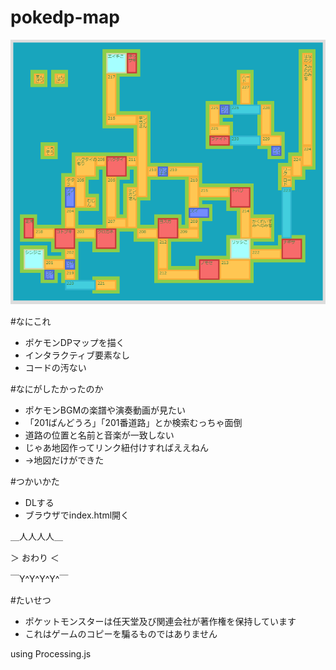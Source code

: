 pokedp-map
==========

![さんぷる2](https://raw.githubusercontent.com/suneo3476/pokedp-map/master/images/sample-map-2.png)

#なにこれ
- ポケモンDPマップを描く
- インタラクティブ要素なし
- コードの汚ない

#なにがしたかったのか
- ポケモンBGMの楽譜や演奏動画が見たい
- 「201ばんどうろ」「201番道路」とか検索むっちゃ面倒
- 道路の位置と名前と音楽が一致しない
- じゃあ地図作ってリンク紐付けすればええねん
- →地図だけができた

#つかいかた
- DLする
- ブラウザでindex.html開く

＿人人人人＿

＞ おわり ＜

￣Y^Y^Y^Y^￣

#たいせつ
- ポケットモンスターは任天堂及び関連会社が著作権を保持しています
- これはゲームのコピーを騙るものではありません

using Processing.js
